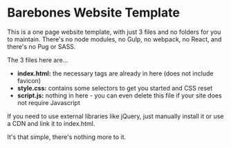 # Barebones Website Template

This is a one page website template, with just 3 files and no folders for you to maintain. There's no node modules, no Gulp, no webpack, no React, and there's no Pug or SASS.

The 3 files here are...
- **index.html:** the necessary tags are already in here (does not include favicon)
- **style.css:** contains some selectors to get you started and CSS reset
- **script.js:** nothing in here - you can even delete this file if your site does not require Javascript

If you need to use external libraries like jQuery, just manually install it or use a CDN and link it to index.html.

It's that simple, there's nothing more to it.
